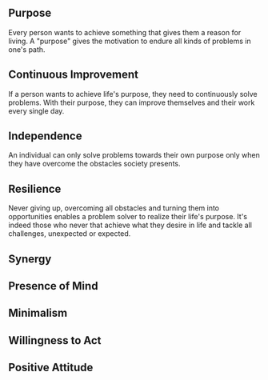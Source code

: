
## Purpose
Every person wants to achieve something that gives them a reason for living. A "purpose" gives the motivation to endure all kinds of problems in one's path.

## Continuous Improvement
If a person wants to achieve life's purpose, they need to continuously solve problems. With their purpose, they can improve themselves and their work every single day.

## Independence
An individual can only solve problems towards their own purpose only when they have overcome the obstacles society presents. 

## Resilience
Never giving up, overcoming all obstacles and turning them into opportunities enables a problem solver to realize their life's purpose. It's indeed those who never that achieve what they desire in life and tackle all challenges, unexpected or expected.

## Synergy


## Presence of Mind


## Minimalism


## Willingness to Act


## Positive Attitude 

